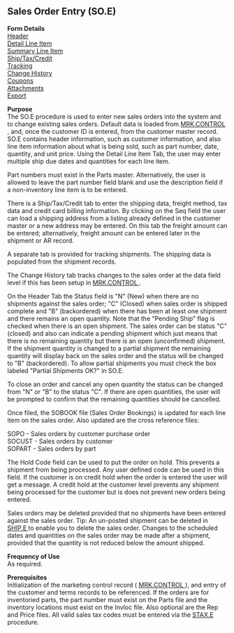 ##  Sales Order Entry (SO.E)

<PageHeader />

**Form Details**  
[ Header ](SO-E-1/README.md)   
[ Detail Line Item ](SO-E-2/README.md)   
[ Summary Line Item ](SO-E-3/README.md)   
[ Ship/Tax/Credit ](SO-E-4/README.md)   
[ Tracking ](SO-E-5/README.md)   
[ Change History ](SO-E-6/README.md)   
[ Coupons ](SO-E-7/README.md)   
[ Attachments ](SO-E-8/README.md)   
[ Export ](SO-E-9/README.md)   

**Purpose**  
The SO.E procedure is used to enter new sales orders into the system and to change existing sales orders. Default data is loaded from [ MRK.CONTROL ](../MRK-CONTROL/README.md) , and, once the customer ID is entered, from the customer master record. SO.E contains header information, such as customer information, and also line item information about what is being sold, such as part number, date, quantity, and unit price. Using the Detail Line Item Tab, the user may enter multiple ship due dates and quantities for each line item.   
  
Part numbers must exist in the Parts master. Alternatively, the user is
allowed to leave the part number field blank and use the description field if
a non-inventory line item is to be entered.  
  
There is a Ship/Tax/Credit tab to enter the shipping data, freight method, tax
data and credit card billing information. By clicking on the Seq field the
user can load a shipping address from a listing already defined in the
customer master or a new address may be entered. On this tab the freight
amount can be entered; alternatively, freight amount can be entered later in
the shipment or AR record.  
  
A separate tab is provided for tracking shipments. The shipping data is
populated from the shipment records.  
  
The Change History tab tracks changes to the sales order at the data field level if this has been setup in [ MRK.CONTROL ](../MRK-CONTROL/README.md) .   
  
On the Header Tab the Status field is "N" (New) when there are no shipments
against the sales order; "C" (Closed) when sales order is shipped complete and
"B" (backordered) when there has been at least one shipment and there remains
an open quantity. Note that the "Pending Ship" flag is checked when there is
an open shipment. The sales order can be status "C" (closed) and also can
indicate a pending shipment which just means that there is no remaining
quantity but there is an open (unconfirmed) shipment. If the shipment quantity
is changed to a partial shipment the remaining quantity will display back on
the sales order and the status will be changed to "B" (backordered). To allow
partial shipments you must check the box labeled "Partial Shipments OK?" in
SO.E.  
  
To close an order and cancel any open quantity the status can be changed from
"N" or "B" to the status "C". If there are open quantities, the user will be
prompted to confirm that the remaining quantities should be cancelled.  
  
Once filed, the SOBOOK file (Sales Order Bookings) is updated for each line
item on the sales order. Also updated are the cross reference files:  
  
SOPO - Sales orders by customer purchase order  
SOCUST - Sales orders by customer  
SOPART - Sales orders by part  
  
The Hold Code field can be used to put the order on hold. This prevents a
shipment from being processed. Any user defined code can be used in this
field. If the customer is on credit hold when the order is entered the user
will get a message. A credit hold at the customer level prevents any shipment
being processed for the customer but is does not prevent new orders being
entered.  
  
Sales orders may be deleted provided that no shipments have been entered against the sales order. Tip: An un-posted shipment can be deleted in [ SHIP.E ](../SHIP-E/README.md) to enable you to delete the sales order. Changes to the scheduled dates and quantities on the sales order may be made after a shipment, provided that the quantity is not reduced below the amount shipped.   

**Frequency of Use**  
As required.

**Prerequisites**  
Initialization of the marketing control record ( [ MRK.CONTROL ](../MRK-CONTROL/README.md) ), and entry of the customer and terms records to be referenced. If the orders are for inventoried parts, the part number must exist on the Parts file and the inventory locations must exist on the Invloc file. Also optional are the Rep and Price files. All valid sales tax codes must be entered via the [ STAX.E ](STAX-E/README.md) procedure. 

<badge text= "Version 8.10.57" vertical="middle" />

<PageFooter />